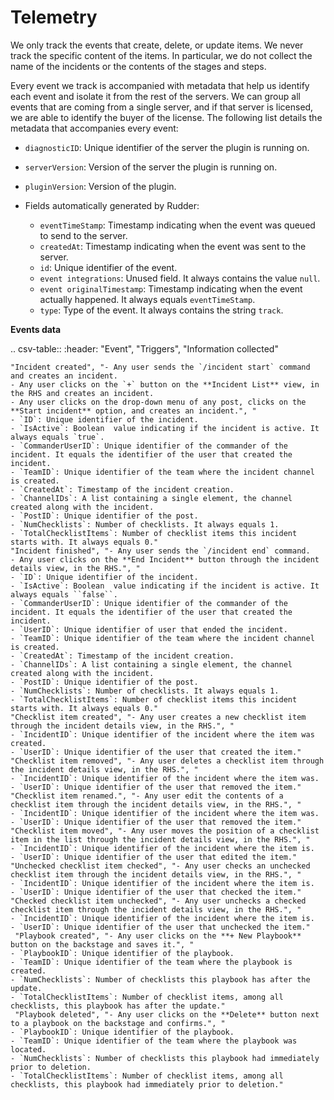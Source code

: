 # Telemetry

We only track the events that create, delete, or update items. We never track the specific content of the items. In particular, we do not collect the name of the incidents or the contents of the stages and steps.

Every event we track is accompanied with metadata that help us identify each event and isolate it from the rest of the servers. We can group all events that are coming from a single server, and if that server is licensed, we are able to identify the buyer of the license. The following list details the metadata that accompanies every event:

- `diagnosticID`: Unique identifier of the server the plugin is running on.
- `serverVersion`: Version of the server the plugin is running on.
- `pluginVersion`: Version of the plugin.

- Fields automatically generated by Rudder:

  - `eventTimeStamp`: Timestamp indicating when the event was queued to send to the server.
  - `createdAt`: Timestamp indicating when the event was sent to the server.
  - `id`: Unique identifier of the event.
  - `event integrations`: Unused field. It always contains the value `null`.
  - `event originalTimestamp`: Timestamp indicating when the event actually happened. It always equals `eventTimeStamp`.
  - `type`: Type of the event. It always contains the string `track`.

**Events data**

.. csv-table::
    :header: "Event", "Triggers", "Information collected"

    "Incident created", "- Any user sends the `/incident start` command and creates an incident.
    - Any user clicks on the `+` button on the **Incident List** view, in the RHS and creates an incident.
    - Any user clicks on the drop-down menu of any post, clicks on the **Start incident** option, and creates an incident.", "
    - `ID`: Unique identifier of the incident.
    - `IsActive`: Boolean  value indicating if the incident is active. It always equals `true`.
    - `CommanderUserID`: Unique identifier of the commander of the incident. It equals the identifier of the user that created the incident.
    - `TeamID`: Unique identifier of the team where the incident channel is created.
    - `CreatedAt`: Timestamp of the incident creation.
    - `ChannelIDs`: A list containing a single element, the channel created along with the incident.
    - `PostID`: Unique identifier of the post.
    - `NumChecklists`: Number of checklists. It always equals 1.
    - `TotalChecklistItems`: Number of checklist items this incident starts with. It always equals 0."
    "Incident finished", "- Any user sends the `/incident end` command.
    - Any user clicks on the **End Incident** button through the incident details view, in the RHS.", "
    - `ID`: Unique identifier of the incident.
    - `IsActive`: Boolean  value indicating if the incident is active. It always equals ``false``.
    - `CommanderUserID`: Unique identifier of the commander of the incident. It equals the identifier of the user that created the incident.
    - `UserID`: Unique identifier of user that ended the incident.
    - `TeamID`: Unique identifier of the team where the incident channel is created.
    - `CreatedAt`: Timestamp of the incident creation.
    - `ChannelIDs`: A list containing a single element, the channel created along with the incident.
    - `PostID`: Unique identifier of the post.
    - `NumChecklists`: Number of checklists. It always equals 1.
    - `TotalChecklistItems`: Number of checklist items this incident starts with. It always equals 0."
    "Checklist item created", "- Any user creates a new checklist item through the incident details view, in the RHS.", "
    - `IncidentID`: Unique identifier of the incident where the item was created.
    - `UserID`: Unique identifier of the user that created the item."
    "Checklist item removed", "- Any user deletes a checklist item through the incident details view, in the RHS.", "
    - `IncidentID`: Unique identifier of the incident where the item was.
    - `UserID`: Unique identifier of the user that removed the item."
    "Checklist item renamed.", "- Any user edit the contents of a checklist item through the incident details view, in the RHS.", "
    - `IncidentID`: Unique identifier of the incident where the item was.
    - `UserID`: Unique identifier of the user that removed the item."
    "Checklist item moved", "- Any user moves the position of a checklist item in the list through the incident details view, in the RHS.", "
    - `IncidentID`: Unique identifier of the incident where the item is.
    - `UserID`: Unique identifier of the user that edited the item."
    "Unchecked checklist item checked", "- Any user checks an unchecked checklist item through the incident details view, in the RHS.", "
    - `IncidentID`: Unique identifier of the incident where the item is.
    - `UserID`: Unique identifier of the user that checked the item."
    "Checked checklist item unchecked", "- Any user unchecks a checked checklist item through the incident details view, in the RHS.", "
    - `IncidentID`: Unique identifier of the incident where the item is.
    - `UserID`: Unique identifier of the user that unchecked the item."
     "Playbook created", "- Any user clicks on the **+ New Playbook** button on the backstage and saves it.", "
    - `PlaybookID`: Unique identifier of the playbook.
    - `TeamID`: Unique identifier of the team where the playbook is created.
    - `NumChecklists`: Number of checklists this playbook has after the update.
    - `TotalChecklistItems`: Number of checklist items, among all checklists, this playbook has after the update."
     "Playbook deleted", "- Any user clicks on the **Delete** button next to a playbook on the backstage and confirms.", "
    - `PlaybookID`: Unique identifier of the playbook.
    - `TeamID`: Unique identifier of the team where the playbook was located.
    - `NumChecklists`: Number of checklists this playbook had immediately prior to deletion.
    - `TotalChecklistItems`: Number of checklist items, among all checklists, this playbook had immediately prior to deletion."

